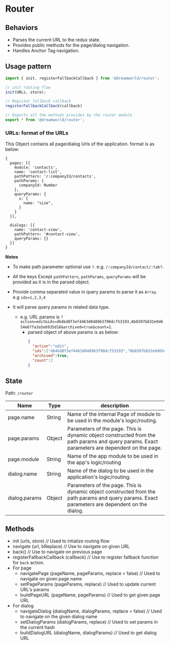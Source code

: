 # Router

## Behaviors

- Parses the current URL to the redux state.
- Provides public methods for the page/dialog navigation.
- Handles Anchor Tag navigation.

## Usage pattern

```js
import { init, registerFallbackCallback } from '@dreamworld/router';

// init routing flow
init(URLs, store);

// Register fallback callback
registerFallbackCallback(callback)

// Exports all the methods provides by the router module
export * from '@dreamworld/router'; 
```

### URLs: format of the URLs

This Object contains all page/dialog Urls of the application. format is as below:

```
{
  pages: [{
    module: 'contacts',
    name: 'contact-list',
    pathPattern: '/:companyId/contacts',
    pathParams: {
      companyId: Number
    },
    queryParams: {
      s: {
        name: "size",
      }
    }
  }],

  dialogs: [{
    name: 'contact-view',
    pathPattern: '#contact-view',
    queryParams: {}
  }]
}
```

**Notes**

- To make path parameter optional use `?`.  e.g. `/:companyId/contact/:tab?`.

- All the keys Except `pathPattern`, `pathParams`, `queryParams` will be provided as it is in the parsed object.

- Provide comma separated value in query params to parse it as `Array`. e.g `ids=1,2,3,4`

- It will parse query params in related data type.
    - e.g. URL params is `?action=edit&ids=d64bd8f3ef4463d048963790dcf53193,8b0397b832e9d654e67fa3a5e6935d16&archived=true&count=2`.
      - parsed object of above params is as below:
        ```json
        {
          "action":"edit",
          "ids":["d64bd8f3ef4463d048963790dcf53193","8b0397b832e9d654e67fa3a5e6935d16"],
          "archived":true,
          "count":2
        }
        ```

## State
Path: `/router`


| Name               | Type | description |
|--------------------|-----------|-------------|
| page.name          | String    | Name of the internal Page of module to be used in the module's logic/routing. | 
| page.params        | Object     | Parameters of the page. This is dynamic object constructed from the path params and query params. Exact parameters are dependent on the page. |
| page.module          | String    | Name of the app module to be used in the app's logic/routing | 
| dialog.name          | String    | Name of the dialog to be used in the application's logic/routing. | 
| dialog.params        | Object     | Parameters of the page. This is dynamic object constructed from the path params and query params. Exact parameters are dependent on the dialog.

## Methods

- init (urls, store) // Used to intialize routing flow
- navigate (url, bReplace) // Use to navigate on given URL
- back() // Use to navigate on previous page
- registerFallbackCallback (callback) // Use to register fallback function for `back` action. 
- For page
  - navigatePage (pageName, pageParams, replace = false) // Used to navigate on given page name
  - setPageParams (pageParams, replace) // Used to update current URL's params
  - buildPageURL (pageName, pageParams) // Used to get given page URL
- For dialog
  - navigateDialog (dialogName, dialogParams, replace = false) // Used to navigate on the given dialog name
  - setDialogParams (dialogParams, replace) // Used to set params in the current hash
  - buildDialogURL (dialogName, dialogParams) // Used to get dialog URL